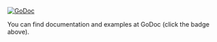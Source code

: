 [![GoDoc](https://godoc.org/github.com/codesoap/rss2?status.svg)](https://godoc.org/github.com/codesoap/rss2)

You can find documentation and examples at GoDoc (click the badge above).
